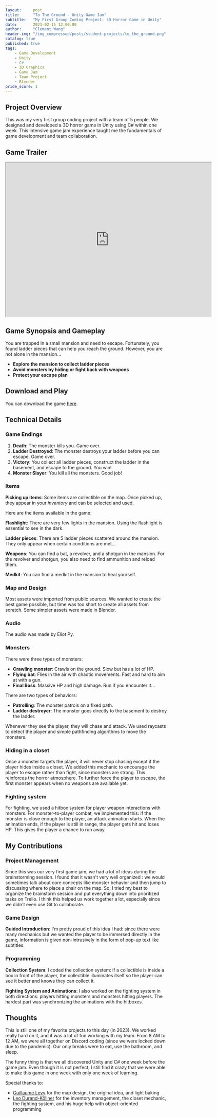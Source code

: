 ```yaml
---
layout:     post
title:      "To The Ground - Unity Game Jam"
subtitle:   "My First Group Coding Project: 3D Horror Game in Unity"
date:       2021-02-15 12:00:00
author:     "Clement Wang"
header-img: "/img_compressed/posts/student-projects/to_the_ground.png"
catalog: true
published: true
tags:
    - Game Development
    - Unity
    - C#
    - 3D Graphics
    - Game Jam
    - Team Project
    - Blender
pride_score: 1
---
```



## Project Overview

This was my very first group coding project with a team of 5 people. We designed and developed a 3D horror game in Unity using C# within one week. This intensive game jam experience taught me the fundamentals of game development and team collaboration.

## Game Trailer

<iframe src="https://drive.google.com/file/d/1N7Q-E08OffNUhwCf3AvRQVnei_BoTcfR/preview" width="640" height="480" allow="autoplay"></iframe>

## Game Synopsis and Gameplay

You are trapped in a small mansion and need to escape. Fortunately, you found ladder pieces that can help you reach the ground. However, you are not alone in the mansion...

- **Explore the mansion to collect ladder pieces**
- **Avoid monsters by hiding or fight back with weapons**
- **Protect your escape plan**

## Download and Play

You can download the game [here](https://drive.google.com/file/d/1QAxTDq3LyYiQcaBdpUdU7sxK0e0sgb4l/view?usp=drive_link).


## Technical Details

### Game Endings

1. **Death**: The monster kills you. Game over.
2. **Ladder Destroyed**: The monster destroys your ladder before you can escape. Game over.
3. **Victory**: You collect all ladder pieces, construct the ladder in the basement, and escape to the ground. You win!
4. **Monster Slayer**: You kill all the monsters. Good job!

### Items

**Picking up items**: Some items are collectible on the map. Once picked up, they appear in your *inventory* and can be selected and used.

Here are the items available in the game:

**Flashlight**: There are very few lights in the mansion. Using the flashlight is essential to see in the dark.

**Ladder pieces**: There are 5 ladder pieces scattered around the mansion. They only appear when certain conditions are met...

**Weapons**: You can find a bat, a revolver, and a shotgun in the mansion. For the revolver and shotgun, you also need to find ammunition and reload them.

**Medkit**: You can find a medkit in the mansion to heal yourself.


### Map and Design

Most assets were imported from public sources. We wanted to create the best game possible, but time was too short to create all assets from scratch. Some simpler assets were made in Blender.


### Audio

The audio was made by Eliot Py.

### Monsters

There were three types of monsters:
- **Crawling monster**: Crawls on the ground. Slow but has a lot of HP.
- **Flying bat**: Flies in the air with chaotic movements. Fast and hard to aim at with a gun.
- **Final Boss**: Massive HP and high damage. Run if you encounter it...


There are two types of behaviors:
- **Patrolling**: The monster patrols on a fixed path.
- **Ladder destroyer**: The monster goes directly to the basement to destroy the ladder.

Whenever they see the player, they will chase and attack. We used raycasts to detect the player and simple pathfinding algorithms to move the monsters.

### Hiding in a closet

Once a monster targets the player, it will never stop chasing except if the player hides inside a closet. We added this mechanic to encourage the player to escape rather than fight, since monsters are strong. This reinforces the horror atmosphere. To further force the player to escape, the first monster appears when no weapons are available yet.


### Fighting system

For fighting, we used a hitbox system for player weapon interactions with monsters. For monster-to-player combat, we implemented this: if the monster is close enough to the player, an attack animation starts. When the animation ends, if the player is still in range, the player gets hit and loses HP. This gives the player a chance to run away.


## My Contributions

### Project Management

Since this was our very first game jam, we had a lot of ideas during the brainstorming session. I found that it wasn't very well organized : we would sometimes talk about core concepts like monster behavior and then jump to discussing where to place a chair on the map. So, I tried my best to organize the brainstorm session and put everything down into prioritized tasks on Trello. I think this helped us work together a lot, especially since we didn't even use Git to collaborate.

### Game Design

**Guided Introduction**: I'm pretty proud of this idea I had: since there were many mechanics but we wanted the player to be immersed directly in the game, information is given non-intrusively in the form of pop-up text like subtitles.

### Programming

**Collection System**: I coded the collection system: if a collectible is inside a box in front of the player, the collectible illuminates itself so the player can see it better and knows they can collect it.

**Fighting System and Animations**: I also worked on the fighting system in both directions: players hitting monsters and monsters hitting players. The hardest part was synchronizing the animations with the hitboxes.



## Thoughts

This is still one of my favorite projects to this day (in 2023). We worked really hard on it, and it was a lot of fun working with my team. From 8 AM to 12 AM, we were all together on Discord coding (since we were locked down due to the pandemic). Our only breaks were to eat, use the bathroom, and sleep.

The funny thing is that we all discovered Unity and C# one week before the game jam. Even though it is not perfect, I still find it crazy that we were able to make this game in one week with only one week of learning.

Special thanks to:
- [Guillaume Levy](https://www.linkedin.com/in/guillaume-levy-bbbb681b8/) for the map design, the original idea, and light baking
- [Leo Durand-Köllner](https://www.linkedin.com/in/leo-dk/) for the inventory management, the closet mechanic, the fighting system, and his huge help with object-oriented programming





